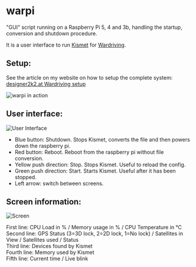 # warpi
"GUI" script running on a Raspberry Pi 5, 4 and 3b, handling the startup, conversion and shutdown procedure.

It is a user interface to run [Kismet](https://www.kismetwireless.net/) for [Wardriving](https://en.wikipedia.org/wiki/Wardriving).

## Setup:

See the article on my website on how to setup the complete system: [designer2k2.at Wardriving setup](https://www.designer2k2.at/de/mods/elektronik/156-raspberry-pi-wardriving-setup)

![warpi in action](https://www.designer2k2.at/images/stories/rpiwarpiinaction.jpg)

## User interface:

![User Interface](https://github.com/designer2k2/warpi/raw/master/warpi_gui.png)

* Blue button: Shutdown. Stops Kismet, converts the file and then powers down the raspberry pi.
* Red button: Reboot. Reboot from the raspberry pi without file conversion.
* Yellow push direction: Stop. Stops Kismet. Useful to reload the config.
* Green push direction: Start. Starts Kismet. Useful after it has been stopped.
* Left arrow: switch between screens.

## Screen information:

![Screen](https://github.com/designer2k2/warpi/raw/master/warpi_screen.png)

First line: CPU Load in % / Memory usage in % / CPU Temperature in °C  
Second line: GPS Status (3=3D lock, 2=2D lock, 1=No lock) / Satellites in View / Satellites used / Status  
Third line: Devices found by Kismet  
Fourth line: Memory used by Kismet  
Fifth line: Current time / Live blink  
